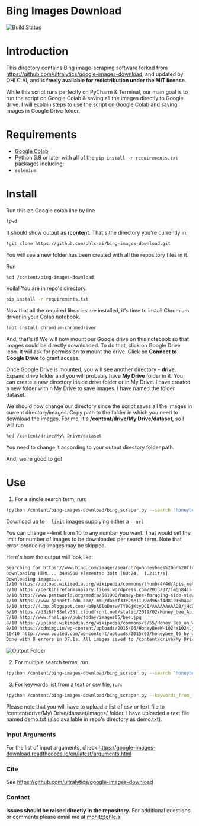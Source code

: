 # Bing Images Download


[![Build Status](https://travis-ci.org/joemccann/dillinger.svg?branch=master)](https://travis-ci.org/joemccann/dillinger)



# Introduction

This directory contains Bing image-scraping software forked from https://github.com/ultralytics/google-images-download, and updated by OHLC.AI, and **is freely available for redistribution under the MIT license**.

While this script runs perfectly on PyCharm & Terminal, our main goal is to run the script on Google Colab & saving all the images directly to Google drive. I will explain steps to use the script on Google Colab and saving images in Google Drive folder.

# Requirements

 - [Google Colab](https://colab.research.google.com/)
- Python 3.8 or later with all of the `pip install -r requirements.txt` packages including:
- `selenium`

# Install
Run this on Google colab line by line
```bash
!pwd
```
It should show output as **/content**. That's the directory you're currently in.

```bash
!git clone https://github.com/ohlc-ai/bing-images-download.git
```
You will see a new folder has been created with all the repository files in it.

Run
```bash
%cd /content/bing-images-download
```
Voila! You are in repo's directory.

```bash
pip install -r requirements.txt
```
Now that all the required libraries are installed, it's time to install Chromium driver in your Colab notebook.

```bash
!apt install chromium-chromedriver
```
And, that's it! We will now mount our Google drive on this notebook so that images could be directly downloaded. To do that, click on Google Drive icon. It will ask for permission to mount the drive. Click on **Connect to Google Drive** to grant access.

Once Google Drive is mounted, you will see another directory - **drive**. Expand drive folder and you will probably have **My Drive** folder in it. You can create a new directory inside drive folder or in My Drive. I have created a new folder within My Drive to save images. I have named the folder dataset.

We should now change our directory since the script saves all the images in current directory/images. Copy path to the folder in which you need to download the images. For me, it's **/content/drive/My Drive/dataset**, so I will run

```bash
%cd /content/drive/My\ Drive/dataset
```
You need to change it according to your output directory folder path.

And, we're good to go!


# Use

1. For a single search term, run:
 ```bash
!python /content/bing-images-download/bing_scraper.py --search 'honeybees on flowers' --download --limit 10  --format jpg --chromedriver /usr/lib/chromium-browser/chromedriver
```
 Download up to `--limit` images supplying either a `--url`
 
You can change --limit from 10 to any number you want. That would set the limit for number of images to be downloaded per search term. Note that error-producing images may be skipped.

Here's how the output will look like:

```bash
Searching for https://www.bing.com/images/search?q=honeybees%20on%20flowers
Downloading HTML... 3499588 elements: 30it [00:24,  1.21it/s]
Downloading images...
1/10 https://upload.wikimedia.org/wikipedia/commons/thumb/4/4d/Apis_mellifera_Western_honey_bee.jpg/1200px-Apis_mellifera_Western_honey_bee.jpg 
2/10 https://berkshirefarmsapiary.files.wordpress.com/2013/07/imgp8415.jpg 
3/10 http://www.pestworld.org/media/561900/honey-bee-foraging-side-view.jpg 
4/10 https://www.gannett-cdn.com/-mm-/da6df33e2de11997d965f4d81915ba4d1bd4586e/c=0-248-3131-2017/local/-/media/2017/06/22/USATODAY/USATODAY/636337466517310122-GettyImages-610156450.jpg 
5/10 http://4.bp.blogspot.com/-b9pA6loDnsw/TY0GjKtyDCI/AAAAAAAAAD8/jHdZ5O40CeQ/s1600/bees.jpg 
6/10 https://d3i6fh83elv35t.cloudfront.net/static/2019/02/Honey_bee_Apis_mellifera_CharlesJSharpCC-1024x683.jpg 
7/10 http://www.fnal.gov/pub/today/images05/bee.jpg 
8/10 https://upload.wikimedia.org/wikipedia/commons/5/55/Honey_Bee_on_Willow_Catkin_(5419305106).jpg 
9/10 https://cdnimg.in/wp-content/uploads/2015/06/HoneyBeeW-1024x1024.jpg 
10/10 http://www.pouted.com/wp-content/uploads/2015/03/honeybee_06_by_wings_of_light-d3fhfg1.jpg 
Done with 0 errors in 37.1s. All images saved to /content/drive/My Drive/dataset/images
```
![Output Folder](https://user-images.githubusercontent.com/26833433/75287228-dcf2ca80-57ce-11ea-9557-cc13abaff453.jpg)

2. For multiple search terms, run:
```bash
!python /content/bing-images-download/bing_scraper.py --search "honeybees on flowers, dogs, cats, bicycle" --download --limit 10  --format jpg --chromedriver /usr/lib/chromium-browser/chromedriver
```
3. For keywords list from a text or csv file, run:
```bash
!python /content/bing-images-download/bing_scraper.py --keywords_from_file /content/drive/My\ Drive/dataset/images/demo.txt --download --limit 10  --format jpg --chromedriver /usr/lib/chromium-browser/chromedriver
```
Please note that you will have to upload a list of csv or text file to /content/drive/My\ Drive/dataset/images/ folder. I have uploaded a text file named demo.txt (also available in repo's directory as demo.txt).

### Input Arguments

For the list of input arguments, check https://google-images-download.readthedocs.io/en/latest/arguments.html

### Cite

See https://github.com/ultralytics/google-images-download

### Contact

**Issues should be raised directly in the repository.** For additional questions or comments please email me at mohit@ohlc.ai

